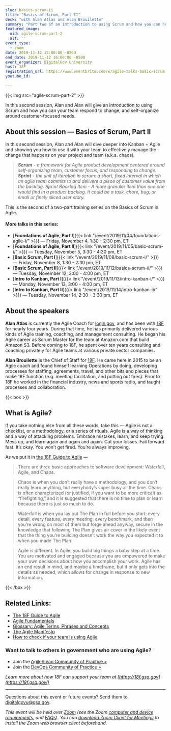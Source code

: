 ```yaml
---
slug: basics-scrum-ii
title: "Basics of Scrum, Part II"
deck: "with Alan Atlas and Alan Brouilette"
summary: "Part two of an introduction to using Scrum and how you can help your team respond to change and self-organize around customer-focused needs. to help teams self-organize around customer-focused needs and responding to change."
featured_image:
  uid: agile-scrum-part-2
  alt: ''
event_type:
  - zoom
date: 2019-11-12 15:00:00 -0500
end_date: 2019-11-12 16:00:00 -0500
event_organizer: DigitalGov University
host: 18F
registration_url: https://www.eventbrite.com/e/agile-talks-basic-scrum-part-ii-registration-78067673513
youtube_id:

---
```


{{< img src="agile-scrum-part-2" >}}

In this second session, Alan and Alan will give an introduction to using Scrum and how you can your team respond to change, and self-organize around customer-focused needs.

## About this session — Basics of Scrum, Part II

In this second session, Alan and Alan will dive deeper into Kanban + Agile and showing you how to use it with your team to effectively manage the change that happens on your project and team (a.k.a. chaos).

> _**Scrum** - a framework for Agile product development centered around self-organizing team, customer focus, and responding to change._
> _**Sprint** - the unit of iteration in scrum: a short, fixed interval in which an agile team commits to and delivers a piece of customer value from the backlog. Sprint Backlog Item - A more granular item than one one would find in a product backlog. It could be a task, chore, bug, or small or finely sliced user story._

This is the second of a two-part training series on the Basics of Scrum in Agile.

#### More talks in this series:

- [**Foundations of Agile, Part I**]({{< link "/event/2019/11/04/foundations-agile-i/" >}}) — Friday, November 4, 1:30 - 2:30 pm, ET 
- [**Foundations of Agile, Part II**]({{< link "/event/2019/11/05/basic-scrum-i/" >}}) — Tuesday, November 5, 3:30 - 4:30 pm, ET 
- [**Basic Scrum, Part I**]({{< link "/event/2019/11/08/basic-scrum-i/" >}}) — Friday, November 8, 1:30 - 2:30 pm, ET 
- [**Basic Scrum, Part II**]({{< link "/event/2019/11/12/basics-scrum-ii/" >}}) — Tuesday, November 12, 3:00 - 4:00 pm, ET 
- [**Intro to Kanban, Part I**]({{< link "/event/2019/11/13/intro-kanban-i/" >}}) — Monday, November 13, 3:00 - 4:00 pm, ET 
- [**Intro to Kanban, Part II**]({{< link "/event/2019/11/14/intro-kanban-ii/" >}}) — Tuesday, November 14, 2:30 - 3:30 pm, ET

## About the speakers

**Alan Atlas** is currently the Agile Coach for [login.gov](https://login.gov), and has been with [18F](https://18f.gsa.gov) for nearly four years. During that time, he has primarily delivered various kinds of Agile training, coaching, and management consulting. He began his Agile career as Scrum Master for the team at Amazon.com that build Amazon S3. Before coming to 18F, he spent over ten years consulting and coaching privately for Agile teams at various private sector companies.

**Alan Brouilette** is the Chief of Staff for [18F](https://www.18f.gov). He came here in 2015 to be an Agile coach and found himself learning Operations by doing, developing processes for staffing, agreements, travel, and other bits and pieces that make 18F function (e.g. meeting facilitation, and putting out fires). Prior to 18F he worked in the financial industry, news and sports radio, and taught processes and collaboration.


{{< box >}}
## What is Agile?

If you take nothing else from all these words, take this — Agile is not a checklist, or a methodology, or a series of rituals. Agile is a way of thinking and a way of attacking problems. Embrace mistakes, learn, and keep trying. Mess up, and learn again and again and again. Cut your losses. Fail forward fast. It’s okay. You won’t get fired. You’re always improving.

As we put it in [the 18F Guide to Agile](https://agile.18f.gov/modern-software-product-development/) —  

> There are three basic approaches to software development: Waterfall, Agile, and Chaos.

> Chaos is when you don’t really have a methodology, and you don’t really learn anything, but everybody’s super busy all the time. Chaos is often characterized (or justified, if you want to be more critical) as “firefighting,” and it is suggested that there is no time to plan or learn because there is just so much to do.

> Waterfall is when you lay out The Plan in full before you start: every detail, every feature, every meeting, every benchmark, and then you’re wrong on most of them but forge ahead anyway, secure in the knowledge that following The Plan gives air cover in the likely event that the thing you’re building doesn’t work the way you expected it to when you made The Plan.

> Agile is different. In Agile, you build big things a baby step at a time. You are motivated and engaged because you are empowered to make your own decisions about how you accomplish your work. Agile has an end result in mind, and maybe a timeframe, but it only gets into the details as needed, which allows for change in response to new information.

{{< /box >}}

## Related Links: 

- [The 18F Guide to Agile](https://agile.18f.gov/)
- [Agile Fundamentals](https://agile.18f.gov/agile-fundamentals/)
- [Glossary: Agile Terms, Phrases and Concepts](https://agile.18f.gov/agile-lexicon/)
- [The Agile Manifesto](http://agilemanifesto.org/)
- [How to check if your team is using Agile](https://18f.gsa.gov/2015/12/29/is-your-project-using-agilefall/)


### Want to talk to others in government who are using Agile?

- Join the [Agile/Lean Community of Practice »](http://localhost:1313/communities/agile-lean/)
- Join the [DevOps Community of Practice »](http://localhost:1313/communities/devops/)

_Learn more about how 18F can support your team at [https://18f.gsa.gov](https://18f.gsa.gov/)_

---

Questions about this event or future events? Send them to [digitalgovu@gsa.gov](mailto:digitalgovu@gsa.gov). 

_This event will be held over [Zoom](https://www.zoom.us/) (see the Zoom [computer and device requirements](https://support.zoom.us/hc/en-us/articles/201362023-System-Requirements-for-PC-Mac-and-Linux), and [FAQs](https://support.zoom.us/hc/en-us/sections/200277708-Frequently-Asked-Questions)). You can [download Zoom Client for Meetings](https://zoom.us/download#client&#95;4meeting) to install the Zoom web browser client beforehand._

